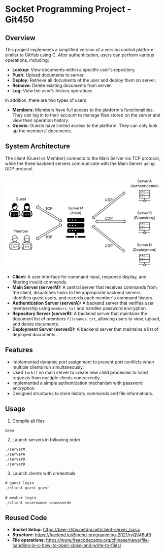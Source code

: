 # Socket Programming Project - Git450

## Overview
This project implements a simplified version of a version control platform similar to GitHub using C. After authentication, users can perform various operations, including:
* **Lookup:** View documents within a specific user's repository.
* **Push:** Upload documents to server.
* **Deploy:** Retrieve all documents of the user and deploy them on server.
* **Remove:** Delete existing documents from server.
* **Log:** View the user's history operations.

In addition, there are two types of users:
* **Members:** Members have full access to the platform's functionalities. They can log in to their account to manage files stored on the server and view their operation history.
* **Guests:** Guests have limited access to the platform. They can only look up the members' documents.

## System Architecture
The client (Guest or Member) connects to the Main Server via TCP protocol, while the three backend servers communicate with the Main Server using UDP protocol.\
　　　　　　　　　　![](img/1.png)
* **Client:** A user interface for command input, response display, and filtering invalid commands.
* **Main Server (serverM):** A central server that receives commands from the client, dispatches tasks to the appropriate backend servers, identifies guest users, and records each member's command history.
* **Authentication Server (serverA):** A backend server that verifies user membership using `members.txt` and handles password encryption.
* **Repository Server (serverR):** A backend server that maintains the document list of members `filenames.txt`, allowing users to view, upload, and delete documents.
* **Deployment Server (serverD):** A backend server that maintains a list of deployed documents .

## Features
* Implemented dynamic port assignment to prevent port conflicts when multiple clients run simultaneously.
* Used `fork()` on main server to create new child processes to hand requests from multiple clients concurrently.
* Implemented a simple authentication mechanism with password encryption.
* Designed structures to store history commands and file informations.

## Usage
1. Compile all files
```
make
```
2. Launch servers in following order
```
./serverM
./serverA
./serverR
./serverD
```
3. Launch clients with credentials

```
# guest login
./client guest guest

# member login
./client <username> <password>
```

## Reused Code
* **Socket Setup:** https://beej-zhtw.netdpi.net/client-server_basic
* **Structure:** https://hackmd.io/@ndhu-programming-2021/ryQV46uRt
* **File operations:** https://www.freecodecamp.org/chinese/news/file-handling-in-c-how-to-open-close-and-write-to-files/
